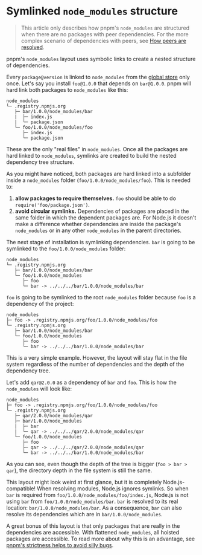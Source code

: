 # Symlinked `node_modules` structure

> This article only describes how pnpm's `node_modules` are structured when there are no packages with peer dependencies.
> For the more complex scenario of dependencies with peers, see [How peers are resolved](how-peers-are-resolved.md).

pnpm's `node_modules` layout uses symbolic links to create a nested structure of dependencies.

Every `package@version` is linked to `node_modules` from the [global store](about-the-package-store.md) only once.
Let's say you install `foo@1.0.0` that depends on `bar@1.0.0`. pnpm will hard link both packages to `node_modules` like this:

```
node_modules
└─ .registry.npmjs.org
   ├─ bar/1.0.0/node_modules/bar
   |  ├─ index.js
   |  └─ package.json
   └─ foo/1.0.0/node_modules/foo
      ├─ index.js
      └─ package.json
```

These are the only "real files" in `node_modules`. Once all the packages are hard linked to `node_modules`, symlinks are
created to build the nested dependency tree structure.

As you might have noticed, both packages are hard linked into a subfolder inside a `node_modules` folder (`foo/1.0.0/node_modules/foo`).
This is needed to:

1. **allow packages to require themselves.** `foo` should be able to do `require('foo/package.json')`.
2. **avoid circular symlinks.** Dependencies of packages are placed in the same folder in which the dependent packages are.
For Node.js it doesn't make a difference whether dependencies are inside the package's `node_modules` or in any other
`node_modules` in the parent directories.

The next stage of installation is symlinking dependencies. `bar` is going to be symlinked to the `foo/1.0.0/node_modules` folder:

```
node_modules
└─ .registry.npmjs.org
   ├─ bar/1.0.0/node_modules/bar
   └─ foo/1.0.0/node_modules
      ├─ foo
      └─ bar -> ../../../bar/1.0.0/node_modules/bar
```

`foo` is going to be symlinked to the root `node_modules` folder because `foo` is a dependency of the project:

```
node_modules
├─ foo -> .registry.npmjs.org/foo/1.0.0/node_modules/foo
└─ .registry.npmjs.org
   ├─ bar/1.0.0/node_modules/bar
   └─ foo/1.0.0/node_modules
      ├─ foo
      └─ bar -> ../../../bar/1.0.0/node_modules/bar
```

This is a very simple example. However, the layout will stay flat in the file system regardless of the number of dependencies
and the depth of the dependency tree.

Let's add `qar@2.0.0` as a dependency of `bar` and `foo`. This is how the `node_modules` will look like:

```
node_modules
├─ foo -> .registry.npmjs.org/foo/1.0.0/node_modules/foo
└─ .registry.npmjs.org
   ├─ qar/2.0.0/node_modules/qar
   ├─ bar/1.0.0/node_modules
   |  ├─ bar
   |  └─ qar -> ../../../qar/2.0.0/node_modules/qar
   └─ foo/1.0.0/node_modules
      ├─ foo
      ├─ qar -> ../../../qar/2.0.0/node_modules/qar
      └─ bar -> ../../../bar/1.0.0/node_modules/bar
```

As you can see, even though the depth of the tree is bigger (`foo > bar > qar`), the directory depth in the file system is still the same.

This layout might look weird at first glance, but it is completely Node.js-compatible! When resolving modules, Node.js ignores symlinks.
So when `bar` is required from `foo/1.0.0/node_modules/foo/index.js`, Node.js is not using `bar` from `foo/1.0.0/node_modules/bar`.
`bar` is resolved to its real location: `bar/1.0.0/node_modules/bar`. As a consequence, `bar` can also resolve its dependencies
which are in `bar/1.0.0/node_modules`.

A great bonus of this layout is that only packages that are really in the dependencies are accessible. With flattened `node_modules`, all hoisted
packages are accessible. To read more about why this is an advantage, see [pnpm's strictness helps to avoid silly bugs](https://www.kochan.io/nodejs/pnpms-strictness-helps-to-avoid-silly-bugs.html).
